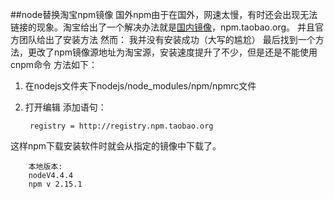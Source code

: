 ##node替换淘宝npm镜像
国外npm由于在国外，网速太慢，有时还会出现无法链接的现象。淘宝给出了一个解决办法就是[国内镜像](https://npm.taobao.org/)，npm.taobao.org。
并且官方团队给出了安装方法
然而：
我并没有安装成功（大写的尴尬）
最后找到一个方法，更改了npm镜像源地址为淘宝源，安装速度提升了不少，但是还是不能使用cnpm命令
方法如下：
1. 在nodejs文件夹下nodejs/node_modules/npm/npmrc文件
2. 打开编辑
添加语句：

        registry = http://registry.npm.taobao.org

这样npm下载安装软件时就会从指定的镜像中下载了。

        本地版本:
        nodeV4.4.4
        npm v 2.15.1
